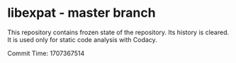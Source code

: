 # libexpat - master branch

This repository contains frozen state of the repository.
Its history is cleared. It is used only for static code
analysis with Codacy.

Commit Time: 1707367514